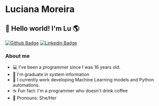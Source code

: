 # Luciana Moreira 
## 👋 Hello world! I'm Lu 🌎

[![Github Badge](https://img.shields.io/badge/-Github-000?style=flat-square&logo=Github&logoColor=white&link=https://github.com/LucianaMoreira)](https://github.com/LucianaMoreira)
[![Linkedin Badge](https://img.shields.io/badge/-LinkedIn-blue?style=flat-square&logo=Linkedin&logoColor=white&link=https://https://www.linkedin.com/in/luciana-moreira-547194138/)](https://www.linkedin.com/in/luciana-moreira-547194138/)

### About me
- :computer: I've been a programmer since I was 16 years old.
- 🏫 I'm graduate in system information
- 📌 I currently work developing Machine Learning models and Python automations.
- ☕ Fun fact: I'm a programmer who doesn't drink coffee
- 👩 Pronouns: She/Her


<!---
LucianaMoreira/LucianaMoreira is a ✨ special ✨ repository because its `README.md` (this file) appears on your GitHub profile.
You can click the Preview link to take a look at your changes.
--->
